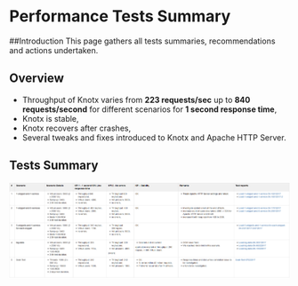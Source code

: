 # Performance Tests Summary

##Introduction
This page gathers all tests summaries, recommendations and actions undertaken.

## Overview
* Throughput of Knotx varies from **223 requests/sec** up to **840 requests/second** for different scenarios for **1 second response time**,
* Knotx is stable,
* Knotx recovers after crashes,
* Several tweaks and fixes introduced to Knotx and Apache HTTP Server.

## Tests Summary
<p align="center">
  <img align="center"
    src="https://github.com/Cognifide/knotx/blob/master/documentation/src/main/wiki/assets/knotx-perf-tests-summary.png?raw=true"
    alt="Basic request flow"/>
</p>